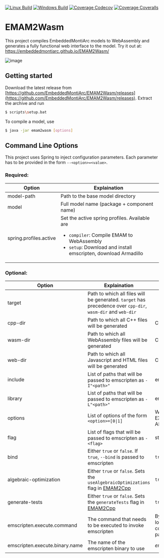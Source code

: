 <!-- (c) https://github.com/MontiCore/monticore -->
[![Linux Build][travis-image]][travis-url]
[![Windows Build][appveyor-image]][appveyor-url]
[![Coverage Codecov][codecov-image]][codecov-url]
[![Coverage Coveralls][coveralls-image]][coveralls-url]
# EMAM2Wasm

This project compiles EmbeddedMontiArc models to WebAssembly and generates a fully functional web interface to the model.
Try it out at: https://embeddedmontiarc.github.io/EMAM2Wasm/

![image](https://user-images.githubusercontent.com/33121464/38885248-ac4aedfe-4272-11e8-935c-afa3f0f1a4c1.png)

## Getting started

Download the latest release from [https://github.com/EmbeddedMontiArc/EMAM2Wasm/releases](https://github.com/EmbeddedMontiArc/EMAM2Wasm/releases).
Extract the archive and run 
``` bash
$ scripts\setup.bat
```

To compile a model, use
``` bash
$ java -jar emam2wasm [options]
```

## Command Line Options

This project uses Spring to inject configuration parameters. Each parameter has to be provided in the form `--<option>=<value>`.

### Required:

Option | Explaination
-------- | -------------
model-path | Path to the base model directory
model | Full model name (package + component name)
spring.profiles.active | Set the active spring profiles. Available are <ul><li>`compiler`: Compile EMAM to WebAssembly</li><li>`setup`: Download and install emscripten, download Armadillo</li></ul>

### Optional:

Option | Explaination | Default value
-------- | ------------- | ---------------
target | Path to which all files will be generated.  `target` has precedence over `cpp-dir`, `wasm-dir` and `web-dir`  | 
cpp-dir | Path to which all C++ files will be generated | Current directory
wasm-dir | Path to which all WebAssembly files will be generated | Current directory
web-dir | Path to which all Javascript and HTML files will be generated | Current directory
include | List of paths that will be passed to emscripten as `-I"<path>"` | empty
library | List of paths that will be passed to emscripten as `-L"<path>"` | empty
options | List of options of the form `<option>=[0\|1]` | WASM=1, LINKABLE=1, EXPORT_ALL=1, ALLOW_MEMORY_GROWTH=1
flag | List of flags that will be passed to emscripten as `-<flag>` | std=c++11
bind | Either `true` or `false`. If `true`, `--bind` is passed to emscripten | `true`
algebraic-optimization | Either `true` or `false`. Sets the `useAlgebraicOptimizations` flag in [EMAM2Cpp](https://github.com/EmbeddedMontiArc/EMAM2Cpp) | `true`
generate-tests | Either `true` or `false`. Sets the `generateTests` flag in [EMAM2Cpp](https://github.com/EmbeddedMontiArc/EMAM2Cpp) | `true`
emscripten.execute.command | The command that needs to be executed to invoke emscripten | By default, emam2wasm will look for the *.emscripten* configuration file and use the path that is defined there
emscripten.execute.binary.name | The name of the emscripten binary to use | *emcc.bat*

[travis-image]: https://img.shields.io/travis/EmbeddedMontiArc/EMAM2Wasm.svg?branch=master&label=linux
[travis-url]: https://travis-ci.org/EmbeddedMontiArc/EMAM2Wasm
[appveyor-image]: https://img.shields.io/appveyor/ci/sbrunecker/emam2wasm/master.svg?label=windows
[appveyor-url]: https://ci.appveyor.com/project/sbrunecker/emam2wasm
[codecov-image]: https://img.shields.io/codecov/c/github/EmbeddedMontiArc/EMAM2Wasm/master.svg?label=all%20tests
[codecov-url]: https://codecov.io/gh/EmbeddedMontiArc/EMAM2Wasm/branch/master
[coveralls-image]: https://img.shields.io/coveralls/EmbeddedMontiArc/EMAM2Wasm/master.svg?label=unit%20tests
[coveralls-url]: https://coveralls.io/github/EmbeddedMontiArc/EMAM2Wasm?branch=master
